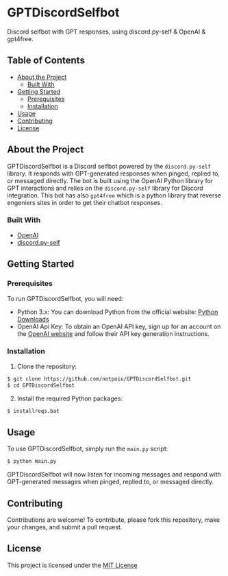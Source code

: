 # GPTDiscordSelfbot
Discord selfbot with GPT responses, using discord.py-self & OpenAI & gpt4free.
## Table of Contents

- [About the Project](#about-the-project)
  - [Built With](#built-with)
- [Getting Started](#getting-started)
  - [Prerequisites](#prerequisites)
  - [Installation](#installation)
- [Usage](#usage)
- [Contributing](#contributing)
- [License](#license)

## About the Project

GPTDiscordSelfbot is a Discord selfbot powered by the `discord.py-self` library. It responds with GPT-generated responses when pinged, replied to, or messaged directly. The bot is built using the OpenAI Python library for GPT interactions and relies on the `discord.py-self` library for Discord integration. This bot has also `gpt4free` which is a python library that reverse engeniers sites in order to get their chatbot responses.

### Built With

- [OpenAI](https://pypi.org/project/openai/)
- [discord.py-self](https://pypi.org/project/discord.py-self/)

## Getting Started

### Prerequisites

To run GPTDiscordSelfbot, you will need:

- Python 3.x: You can download Python from the official website: [Python Downloads](https://www.python.org/downloads/)
- OpenAI Api Key: To obtain an OpenAI API key, sign up for an account on the [OpenAI website](https://openai.com/) and follow their API key generation instructions.

### Installation

1. Clone the repository:

```bash
$ git clone https://github.com/notpoiu/GPTDiscordSelfbot.git
$ cd GPTDiscordSelfbot
```

2. Install the required Python packages:

```bash
$ installreqs.bat
```

## Usage

To use GPTDiscordSelfbot, simply run the `main.py` script:

```bash
$ python main.py
```

GPTDiscordSelfbot will now listen for incoming messages and respond with GPT-generated messages when pinged, replied to, or messaged directly.

## Contributing

Contributions are welcome! To contribute, please fork this repository, make your changes, and submit a pull request.

## License

This project is licensed under the [MIT License](https://github.com/notpoiu/GPTDiscordSelfbot/blob/main/LICENSE)
